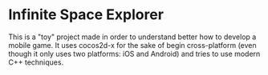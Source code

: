# Infinite Space Explorer
This is a "toy" project made in order to understand better how to develop a mobile game. It uses cocos2d-x for the sake of begin cross-platform (even though it only uses two platforms: iOS and Android) and tries to use modern C++ techniques.

